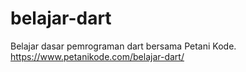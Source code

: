 # belajar-dart
Belajar dasar pemrograman dart bersama Petani Kode.<br>
https://www.petanikode.com/belajar-dart/
